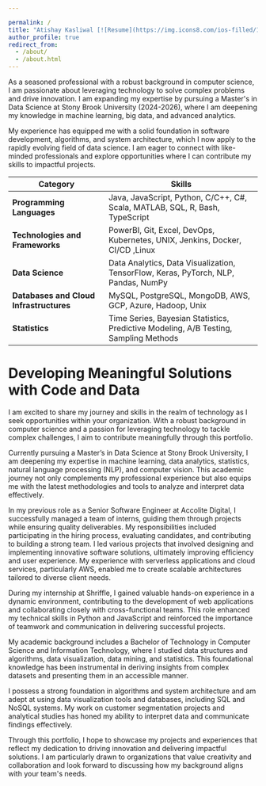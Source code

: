 ```yaml
---

permalink: /
title: "Atishay Kasliwal [![Resume](https://img.icons8.com/ios-filled/16/000000/pdf.png)](files\Atishay Kasliwal.pdf)"
author_profile: true
redirect_from: 
  - /about/
  - /about.html
---
```


As a seasoned professional with a robust background in computer science, I am passionate about leveraging technology to solve complex problems and drive innovation. I am expanding my expertise by pursuing a Master's in Data Science at Stony Brook University (2024-2026), where I am deepening my knowledge in machine learning, big data, and advanced analytics.

My experience has equipped me with a solid foundation in software development, algorithms, and system architecture, which I now apply to the rapidly evolving field of data science. I am eager to connect with like-minded professionals and explore opportunities where I can contribute my skills to impactful projects.

| **Category**                      | **Skills**                                                                                   |
|-----------------------------------|---------------------------------------------------------------------------------------------|
| **Programming Languages**         | Java, JavaScript, Python, C/C++, C#, Scala, MATLAB, SQL, R, Bash, TypeScript     |
| **Technologies and Frameworks**   | PowerBI, Git, Excel, DevOps, Kubernetes, UNIX, Jenkins, Docker, CI/CD ,Linux    |
| **Data Science**                  | Data Analytics, Data Visualization, TensorFlow, Keras, PyTorch, NLP, Pandas, NumPy        |
| **Databases and Cloud Infrastructures** | MySQL, PostgreSQL, MongoDB, AWS, GCP, Azure, Hadoop, Unix                              |
| **Statistics**                    | Time Series, Bayesian Statistics, Predictive Modeling, A/B Testing, Sampling Methods    |


Developing Meaningful Solutions with Code and Data
======
I am excited to share my journey and skills in the realm of technology as I seek opportunities within your organization. With a robust background in computer science and a passion for leveraging technology to tackle complex challenges, I aim to contribute meaningfully through this portfolio.

Currently pursuing a Master’s in Data Science at Stony Brook University, I am deepening my expertise in machine learning, data analytics, statistics, natural language processing (NLP), and computer vision. This academic journey not only complements my professional experience but also equips me with the latest methodologies and tools to analyze and interpret data effectively.

In my previous role as a Senior Software Engineer at Accolite Digital, I successfully managed a team of interns, guiding them through projects while ensuring quality deliverables. My responsibilities included participating in the hiring process, evaluating candidates, and contributing to building a strong team. I led various projects that involved designing and implementing innovative software solutions, ultimately improving efficiency and user experience. My experience with serverless applications and cloud services, particularly AWS, enabled me to create scalable architectures tailored to diverse client needs.

During my internship at Shriffle, I gained valuable hands-on experience in a dynamic environment, contributing to the development of web applications and collaborating closely with cross-functional teams. This role enhanced my technical skills in Python and JavaScript and reinforced the importance of teamwork and communication in delivering successful projects.

My academic background includes a Bachelor of Technology in Computer Science and Information Technology, where I studied data structures and algorithms, data visualization, data mining, and statistics. This foundational knowledge has been instrumental in deriving insights from complex datasets and presenting them in an accessible manner.

I possess a strong foundation in algorithms and system architecture and am adept at using data visualization tools and databases, including SQL and NoSQL systems. My work on customer segmentation projects and analytical studies has honed my ability to interpret data and communicate findings effectively.

Through this portfolio, I hope to showcase my projects and experiences that reflect my dedication to driving innovation and delivering impactful solutions. I am particularly drawn to organizations that value creativity and collaboration and look forward to discussing how my background aligns with your team's needs.


